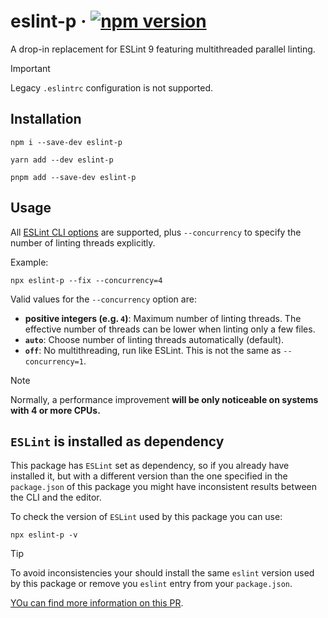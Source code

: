 # eslint-p · [![npm version][npm badge]][npm URL]

A drop-in replacement for ESLint 9 featuring multithreaded parallel linting.

> [!IMPORTANT]
> Legacy `.eslintrc` configuration is not supported.

## Installation

```shell
npm i --save-dev eslint-p
```

```shell
yarn add --dev eslint-p
```

```shell
pnpm add --save-dev eslint-p
```

## Usage

All [ESLint CLI options](https://eslint.org/docs/latest/use/command-line-interface#options) are supported, plus `--concurrency` to specify the number of linting threads explicitly.

Example:

```shell
npx eslint-p --fix --concurrency=4
```

Valid values for the `--concurrency` option are:

* **positive integers (e.g. `4`)**:
  Maximum number of linting threads. The effective number of threads can be lower when linting only a few files.
* **`auto`**:
  Choose number of linting threads automatically (default).
* **`off`**:
  No multithreading, run like ESLint. This is not the same as `--concurrency=1`.

> [!NOTE]
> Normally, a performance improvement **will be only noticeable on systems with 4 or more CPUs.**

## `ESLint` is installed as dependency

This package has `ESLint` set as dependency, so if you already have installed it, but with a different version than the one specified in the `package.json` of this package you might have inconsistent results between the CLI and the editor.

To check the version of `ESLint` used by this package you can use:

```shell
npx eslint-p -v
```

> [!TIP]
> To avoid inconsistencies your should install the same `eslint` version used by this package or remove you `eslint` entry from your `package.json`.

[YOu can find more information on this PR](https://github.com/origin-1/eslint-p/pull/1).

[npm badge]: https://img.shields.io/npm/v/eslint-p?logo=npm
[npm URL]: https://www.npmjs.com/package/eslint-p
